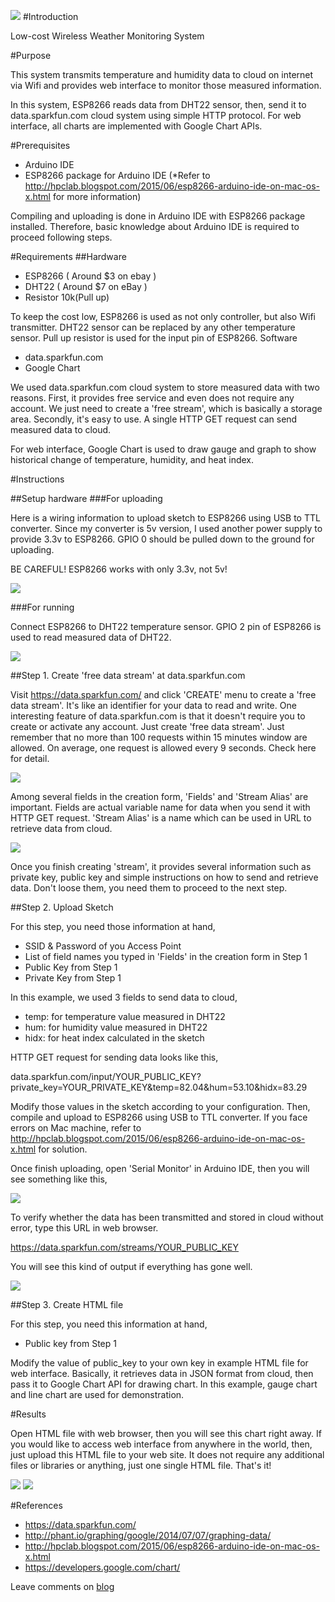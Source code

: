 ![](https://github.com/briankimstudio/wifi-weather-sensor/blob/master/esp8266-1.png)
#Introduction

Low-cost Wireless Weather Monitoring System

#Purpose

This system transmits temperature and humidity data to cloud on internet via Wifi and provides web interface to monitor those measured information.

In this system, ESP8266 reads data from DHT22 sensor, then, send it to data.sparkfun.com cloud system using simple HTTP protocol. For web interface, all charts are implemented with Google Chart APIs. 

#Prerequisites

- Arduino IDE
- ESP8266 package for Arduino IDE (*Refer to http://hpclab.blogspot.com/2015/06/esp8266-arduino-ide-on-mac-os-x.html for more information)

Compiling and uploading is done in Arduino IDE with ESP8266 package installed. Therefore, basic knowledge about Arduino IDE is required to proceed following steps.   

#Requirements
##Hardware

- ESP8266 ( Around $3 on ebay )
- DHT22 ( Around $7 on eBay )
- Resistor 10k(Pull up)

To keep the cost low, ESP8266 is used as not only controller, but also Wifi transmitter. DHT22 sensor can be replaced by any other temperature sensor. Pull up resistor is used for the input pin of ESP8266.
Software

- data.sparkfun.com
- Google Chart 

We used data.sparkfun.com cloud system to store measured data with two reasons. First, it provides free service and even does not require any account. We just need to create a 'free stream', which is basically a storage area. Secondly, it's easy to use. A single HTTP GET request can send measured data to cloud.

For web interface, Google Chart is used to draw gauge and graph to show historical change of temperature, humidity, and heat index.

#Instructions

##Setup hardware
###For uploading

Here is a wiring information to upload sketch to ESP8266 using USB to TTL converter. Since my converter is 5v version, I used another power supply to provide 3.3v to ESP8266. GPIO 0 should be pulled down to the ground for uploading.

BE CAREFUL! ESP8266 works with only 3.3v, not 5v!

![](https://github.com/briankimstudio/wifi-weather-sensor/blob/master/usb-to-ttl_bb.png)

###For running

Connect ESP8266 to DHT22 temperature sensor. GPIO 2 pin of ESP8266 is used to read measured data of DHT22.

![](https://github.com/briankimstudio/wifi-weather-sensor/blob/master/wifi-weather-sensor_bb.png)

##Step 1. Create 'free data stream' at data.sparkfun.com

Visit https://data.sparkfun.com/ and click 'CREATE' menu to create a 'free data stream'. It's like an identifier for your data to read and write. One interesting feature of data.sparkfun.com is that it doesn't require you to create or activate any account. Just create 'free data stream'. Just remember that no more than 100 requests within 15 minutes window are allowed. On average, one request is allowed every 9 seconds. Check here for detail.

![](https://github.com/briankimstudio/wifi-weather-sensor/blob/master/data.sparkfun1.png)

Among several fields in the creation form, 'Fields' and 'Stream Alias' are important. Fields are actual variable name for data when you send it with HTTP GET request. 'Stream Alias' is a name which can be used in URL to retrieve data from cloud.

![](https://github.com/briankimstudio/wifi-weather-sensor/blob/master/data.sparkfun2.png)

Once you finish creating 'stream', it provides several information such as private key, public key and simple instructions on how to send and retrieve data. Don't loose them, you need them to proceed to the next step.

##Step 2. Upload Sketch

For this step, you need those information at hand,

- SSID & Password of you Access Point
- List of field names you typed in 'Fields' in the creation form in Step 1
- Public Key from Step 1
- Private Key from Step 1

In this example, we used 3 fields to send data to cloud,

- temp: for temperature value measured in DHT22
- hum: for humidity value measured in DHT22
- hidx: for heat index calculated in the sketch

HTTP GET request for sending data looks like this,

data.sparkfun.com/input/YOUR_PUBLIC_KEY?private_key=YOUR_PRIVATE_KEY&temp=82.04&hum=53.10&hidx=83.29

Modify those values in the sketch according to your configuration. Then, compile and upload to ESP8266 using USB to TTL converter. If you face errors on Mac machine, refer to http://hpclab.blogspot.com/2015/06/esp8266-arduino-ide-on-mac-os-x.html for solution.

Once finish uploading, open 'Serial Monitor' in Arduino IDE, then you will see something like this,

![](https://github.com/briankimstudio/wifi-weather-sensor/blob/master/console.png)

To verify whether the data has been transmitted and stored in cloud without error, type this URL in web browser.

https://data.sparkfun.com/streams/YOUR_PUBLIC_KEY

You will see this kind of output if everything has gone well.

![](https://github.com/briankimstudio/wifi-weather-sensor/blob/master/data.sparkfun3.png)

##Step 3. Create HTML file

For this step, you need this information at hand,

- Public key from Step 1

Modify the value of public_key to your own key in example HTML file for web interface. Basically, it retrieves data in JSON format from cloud, then pass it to Google Chart API for drawing chart. In this example, gauge chart and line chart are used for demonstration.

#Results

Open HTML file with web browser, then you will see this chart right away. If you would like to access web interface from anywhere in the world, then, just upload this HTML file to your web site. It does not require any additional files or libraries or anything, just one single HTML file.  That's it!

![](https://github.com/briankimstudio/wifi-weather-sensor/blob/master/data.sparkfun4.png)
![](https://github.com/briankimstudio/wifi-weather-sensor/blob/master/esp8266-2.png)

#References

- https://data.sparkfun.com/
- http://phant.io/graphing/google/2014/07/07/graphing-data/
- http://hpclab.blogspot.com/2015/06/esp8266-arduino-ide-on-mac-os-x.html
- https://developers.google.com/chart/

Leave comments on [blog](http://hpclab.blogspot.com/2015/06/esp8266-based-wifi-weather-monitoring.html)
